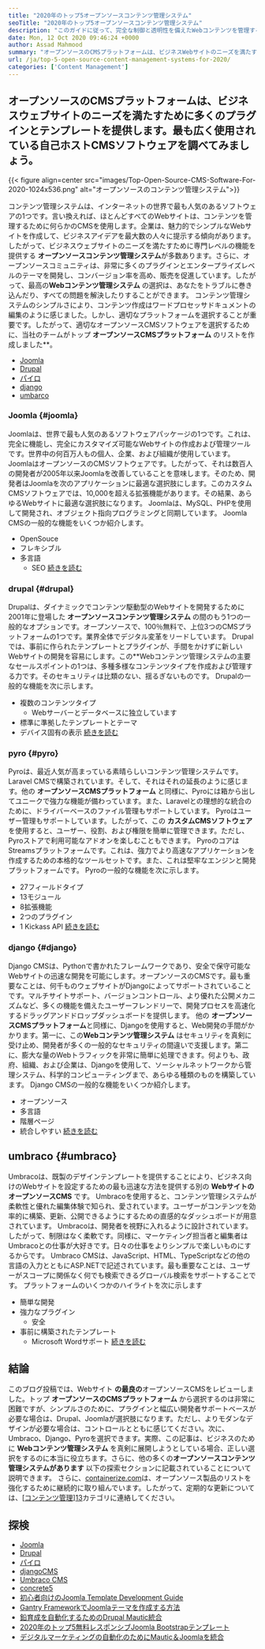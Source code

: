 ```yaml
---
title: "2020年のトップ5オープンソースコンテンツ管理システム" 
seoTitle: "2020年のトップ5オープンソースコンテンツ管理システム" 
description: "このガイドに従って、完全な制御と透明性を備えたWebコンテンツを管理するために使用されるトップ5のオープンソースコンテンツ管理システムについて学びます。" 
date: Mon, 12 Oct 2020 09:46:24 +0000
author: Assad Mahmood
summary: "オープンソースのCMSプラットフォームは、ビジネスWebサイトのニーズを満たすために多くのプラグインとテンプレートを提供します。最も広く使用されている自己ホストCMSソフトウェアを調べてみましょう。" 
url: /ja/top-5-open-source-content-management-systems-for-2020/
categories: ['Content Management']
---
```


## オープンソースのCMSプラットフォームは、ビジネスウェブサイトのニーズを満たすために多くのプラグインとテンプレートを提供します。最も広く使用されている自己ホストCMSソフトウェアを調べてみましょう。

{{< figure align=center src="images/Top-Open-Source-CMS-Software-For-2020-1024x536.png" alt="オープンソースのコンテンツ管理システム">}}

コンテンツ管理システムは、インターネットの世界で最も人気のあるソフトウェアの1つです。言い換えれば、ほとんどすべてのWebサイトは、コンテンツを管理するために何らかのCMSを使用します。企業は、魅力的でシンプルなWebサイトを作成して、ビジネスアイデアを最大数の人々に提示する傾向があります。したがって、ビジネスウェブサイトのニーズを満たすために専門レベルの機能を提供する **オープンソースコンテンツ管理システム**が多数あります。さらに、オープンソースコミュニティは、非常に多くのプラグインとエンタープライズレベルのテーマを開発し、コンバージョン率を高め、販売を促進しています。したがって、最高の**Webコンテンツ管理システム** の選択は、あなたをトラブルに巻き込んだり、すべての問題を解決したりすることができます。
コンテンツ管理システムのシンプルさにより、コンテンツ作成はワードプロセッサドキュメントの編集のように感じました。しかし、適切なプラットフォームを選択することが重要です。したがって、適切なオープンソースCMSソフトウェアを選択するために、当社のチームがトップ **オープンソースCMSプラットフォーム** のリストを作成しました**。
  * [Joomla][1]
  * [Drupal][2]
  * [パイロ][3]
  * [django][4]
  * [umbarco][5]


### Joomla {#joomla}

Joomlaは、世界で最も人気のあるソフトウェアパッケージの1つです。これは、完全に機能し、完全にカスタマイズ可能なWebサイトの作成および管理ツールです。世界中の何百万人もの個人、企業、および組織が使用しています。
JoomlaはオープンソースのCMSソフトウェアです。したがって、それは数百人の開発者が2005年以来Joomlaを改善していることを意味します。そのため、開発者はJoomlaを次のアプリケーションに最適な選択肢にします。このカスタムCMSソフトウェアでは、10,000を超える拡張機能があります。その結果、あらゆるWebサイトに最適な選択肢になります。 Joomlaは、MySQL、PHPを使用して開発され、オブジェクト指向プログラミングと同期しています。
Joomla CMSの一般的な機能をいくつか紹介します。
  * OpenSouce
  * フレキシブル
* 多言語
  * SEO
    [続きを読む][6]


### **drupal** {#drupal}

Drupalは、ダイナミックでコンテンツ駆動型のWebサイトを開発するために2001年に登場した **オープンソースコンテンツ管理システム** の間のもう1つの一般的なオプションです。オープンソースで、100％無料で、上位3つのCMSプラットフォームの1つです。業界全体でデジタル変革をリードしています。
Drupalでは、事前に作られたテンプレートとプラグインが、手間をかけずに新しいWebサイトの開発を容易にします。この**Webコンテンツ管理システムの主要なセールスポイントの1つは、多種多様なコンテンツタイプを作成および管理する力です。そのセキュリティは比類のない、揺るぎないものです。
Drupalの一般的な機能を次に示します。
* 複数のコンテンツタイプ
  * Webサーバーとデータベースに独立しています
* 標準に準拠したテンプレートとテーマ
* デバイス固有の表示
    [続きを読む][7]


### **pyro** {#pyro}

Pyroは、最近人気が高まっている素晴らしいコンテンツ管理システムです。 Laravel CMSで構築されています。そして、それはそれの延長のように感じます。他の **オープンソースCMSプラットフォーム** と同様に、Pyroには箱から出してユニークで強力な機能が備わっています。また、Laravelとの理想的な統合のために、ドライバーベースのファイル管理もサポートしています。
Pyroはユーザー管理もサポートしています。したがって、この **カスタムCMSソフトウェア** を使用すると、ユーザー、役割、および権限を簡単に管理できます。ただし、Pyroストアで利用可能なアドオンを楽しむこともできます。
PyroのコアはStreamsプラットフォームです。これは、強力でより高速なアプリケーションを作成するための本格的なツールセットです。また、これは堅牢なエンジンと開発プラットフォームです。
Pyroの一般的な機能を次に示します。
  * 27フィールドタイプ
  * 13モジュール
  * 8拡張機能
  * 2つのプラグイン
  * 1 Kickass API
    [続きを読む][8]


### **django** {#django}

Django CMSは、Pythonで書かれたフレームワークであり、安全で保守可能なWebサイトの迅速な開発を可能にします。オープンソースのCMSです。最も重要なことは、何千ものウェブサイトがDjangoによってサポートされていることです。マルチサイトサポート、バージョンコントロール、より優れた公開メカニズムなど、多くの機能を備えたユーザーフレンドリーで、開発プロセスを高速化するドラッグアンドドロップダッシュボードを提供します。
他の **オープンソースCMSプラットフォーム**と同様に、Djangoを使用すると、Web開発の手間がかかります。第一に、この**Webコンテンツ管理システム** はセキュリティを真剣に受け止め、開発者が多くの一般的なセキュリティの間違いで支援します。第二に、膨大な量のWebトラフィックを非常に簡単に処理できます。何よりも、政府、組織、および企業は、Djangoを使用して、ソーシャルネットワークから管理システム、科学的コンピューティングまで、あらゆる種類のものを構築しています。
Django CMSの一般的な機能をいくつか紹介します。
  * オープンソース
* 多言語
* 階層ページ
* 統合しやすい
    [続きを読む][9]

## **umbraco** {#umbraco}

Umbracoは、既製のデザインテンプレートを提供することにより、ビジネス向けのWebサイトを設定するための最も迅速な方法を提供する別の **WebサイトのオープンソースCMS** です。 Umbracoを使用すると、コンテンツ管理システムが柔軟性と優れた編集体験で知られ、愛されています。ユーザーがコンテンツを効率的に構築、更新、公開できるようにするための直感的なダッシュボードが用意されています。
Umbracoは、開発者を視野に入れるように設計されています。したがって、制限はなく柔軟です。同様に、マーケティング担当者と編集者はUmbracoとの仕事が大好きです。日々の仕事をよりシンプルで楽しいものにするからです。
Umbraco CMSは、JavaScript、HTML、TypeScriptなどの他の言語の入力とともにASP.NETで記述されています。最も重要なことは、ユーザーがスコープに関係なく何でも検索できるグローバル検索をサポートすることです。
プラットフォームのいくつかのハイライトを次に示します
* 簡単な開発
* 強力なプラグイン
  * 安全
* 事前に構築されたテンプレート
  * Microsoft Wordサポート
    [続きを読む][10]

## 結論
このブログ投稿では、Webサイト **の最良の**オープンソースCMSをレビューしました。トップ **オープンソースのCMSプラットフォーム** から選択するのは非常に困難ですが、シンプルさのために、プラグインと幅広い開発者サポートベースが必要な場合は、Drupal、Joomlaが選択肢になります。ただし、よりモダンなデザインが必要な場合は、コントロールとともに感じてください。次に、Umbraco、Django、Pyroを選択できます。実際、この記事は、ビジネスのために **Webコンテンツ管理システム** を真剣に展開しようとしている場合、正しい選択をするのに本当に役立ちます。さらに、他の多くの**オープンソースコンテンツ管理システムがあります** 以下の探索セクションに記載されていることについて説明できます。
さらに、[containerize.com][11]は、オープンソース製品のリストを強化するために継続的に取り組んでいます。したがって、定期的な更新については、[[コンテンツ管理][12]][13]カテゴリに連絡してください。

## 探検
  * [Joomla][6]
  * [Drupal][7]
  * [パイロ][8]
  * [djangoCMS][9]
  * [Umbraco CMS][10]
  * [concrete5][14]
  * [初心者向けのJoomla Template Development Guide][15]
  * [Gantry FrameworkでJoomlaテーマを作成する方法][16]
  * [鉛育成を自動化するためのDrupal Mautic統合][17]
  * [2020年のトップ5無料レスポンシブJoomla Bootstrapテンプレート][18]
  * [デジタルマーケティングの自動化のためにMautic＆Joomlaを統合][19]



[1]: #joomla
[2]: #drupal
[3]: #pyro
[4]: #django
[5]: #umbarco
[6]: https://products.containerize.com/content-management/joomla
[7]: https://products.containerize.com/content-management/drupal
[8]: https://products.containerize.com/content-management/pyro
[9]: https://products.containerize.com/content-management/django
[10]: https://products.containerize.com/content-management/umbraco
[11]: https://www.containerize.com/
[12]: https://products.containerize.com/content-management/
[13]: https://products.containerize.com/rad
[14]: https://products.containerize.com/content-management/concrete5
[15]: https://blog.containerize.com/content-management/responsive-joomla-templates-tutorial/
[16]: https://blog.containerize.com/content-management/how-to-create-joomla-theme-joomla-gantry-framework/
[17]: https://blog.containerize.com/content-management/drupal-tutorial-automate-lead-growth-with-drupal-mautic/
[18]: https://blog.containerize.com/content-management/top-5-best-free-responsive-joomla-templates-of-2020/
[19]: https://blog.containerize.com/content-management/integrate-mautic-with-joomla-for-marketing-automation/

